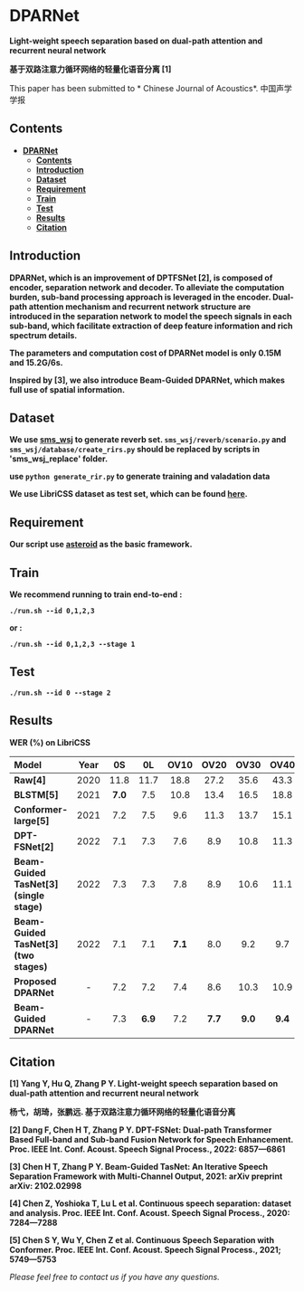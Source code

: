 # DPARNet
**Light-weight speech separation based on dual-path attention and recurrent neural network**

**基于双路注意力循环网络的轻量化语音分离 [1]**

This paper has been submitted to * Chinese Journal of Acoustics*. 中国声学学报 

## Contents 
* **[DPARNet](#dparnet)**
  * **[Contents](#contents)**
  * **[Introduction](#introduction)**
  * **[Dataset](#dataset)**
  * **[Requirement](#requirement)**
  * **[Train](#train)**
  * **[Test](#test)**
  * **[Results](#results)**
  * **[Citation](#citation)**

## Introduction
**DPARNet, which is an improvement of DPTFSNet [2], is composed of encoder, separation network and decoder. To alleviate the computation burden, sub-band processing approach is leveraged in the encoder. Dual-path attention mechanism and recurrent network structure are introduced in the separation network to model the speech signals in each sub-band, which facilitate extraction of deep feature information and rich spectrum details.**

**The parameters and computation cost of DPARNet model is only 0.15M and 15.2G/6s.**

**Inspired by [3], we also introduce Beam-Guided DPARNet, which makes full use of spatial information.**

## Dataset
**We use [sms_wsj][sms_wsj] to generate reverb set. ```sms_wsj/reverb/scenario.py``` and ```sms_wsj/database/create_rirs.py``` should be replaced by scripts in 'sms_wsj_replace' folder.**

**use ```python generate_rir.py``` to generate training and valadation data**

**We use LibriCSS dataset as test set, which can be found [here][libricss].**

## Requirement
**Our script use [asteroid][asteroid] as the basic framework.**

## Train
**We recommend running to train end-to-end :**

**```./run.sh --id 0,1,2,3```**

**or :**

**```./run.sh --id 0,1,2,3 --stage 1```**

## Test
**```./run.sh --id 0 --stage 2```** 

## Results
**WER (%) on LibriCSS**

|**Model**|**Year**|**0S**|**0L**|**OV10**|**OV20**|**OV30**|**OV40**|
| :-----| :----: | :----: | :----: | :----: | :----: | :----: | :----: |
|**Raw[4]**|2020|11.8|11.7|18.8|27.2|35.6|43.3|
|**BLSTM[5]**|2021|**7.0**|7.5|10.8|13.4|16.5|18.8|12.3|
|**Conformer-large[5]**|2021|7.2|7.5|9.6|11.3|13.7|15.1|
|**DPT-FSNet[2]**| 2022 |7.1| 7.3 |7.6| 8.9| 10.8| 11.3|
|**Beam-Guided TasNet[3] (single stage)**| 2022| 7.3 |7.3 |7.8 |8.9 |10.6| 11.1 |
|**Beam-Guided TasNet[3] (two stages)**|2022| 7.1 |7.1 |**7.1** |8.0| 9.2| 9.7 |
|**Proposed DPARNet** |- |7.2| 7.2| 7.4 |8.6 |10.3| 10.9|
|**Beam-Guided DPARNet**| -| 7.3 |**6.9** |7.2| **7.7** |**9.0**|**9.4**|


## Citation
**[1] Yang Y, Hu Q, Zhang P Y. Light-weight speech separation based on dual-path attention and recurrent neural network** 

**杨弋，胡琦，张鹏远. 基于双路注意力循环网络的轻量化语音分离**

**[2] Dang F, Chen H T, Zhang P Y. DPT-FSNet: Dual-path Transformer Based Full-band and Sub-band Fusion Network for Speech Enhancement. Proc. IEEE
Int. Conf. Acoust. Speech Signal Process., 2022: 6857—6861**

**[3] Chen H T, Zhang P Y. Beam-Guided TasNet: An Iterative Speech Separation Framework with Multi-Channel Output, 2021: arXiv preprint arXiv:
2102.02998**

**[4] Chen Z, Yoshioka T, Lu L et al. Continuous speech separation: dataset and analysis. Proc. IEEE Int. Conf. Acoust. Speech Signal Process., 2020:
7284—7288**

**[5] Chen S Y, Wu Y, Chen Z et al. Continuous Speech Separation with Conformer. Proc. IEEE Int. Conf. Acoust. Speech Signal Process., 2021; 5749—5753**

*Please feel free to contact us if you have any questions.*

[libricss]: https://github.com/chenzhuo1011/libri_css
[asteroid]: https://github.com/asteroid-team/asteroid
[sms_wsj]: https://github.com/fgnt/sms_wsj


